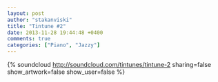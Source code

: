 ```yaml
---
layout: post
author: "stakanviski"
title: "Tintune #2"
date: 2013-11-28 19:44:48 +0400
comments: true
categories: ["Piano", "Jazzy"]
---
```

{% soundcloud http://soundcloud.com/tintunes/tintune-2 sharing=false show_artwork=false show_user=false %}
